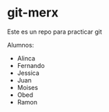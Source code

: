 # git-merx
Este es un repo para practicar git

Alumnos:
* Alinca
* Fernando
* Jessica
* Juan
* Moises
* Obed
* Ramon
